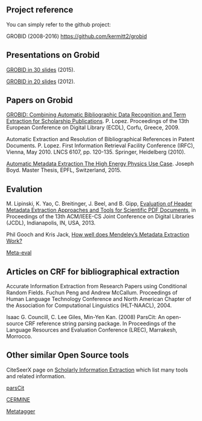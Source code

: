 ## Project reference

You can simply refer to the github project:

GROBID (2008-2016) <https://github.com/kermitt2/grobid>

## Presentations on Grobid

[GROBID in 30 slides](grobid-04-2015.pdf) (2015).

[GROBID in 20 slides](GROBID.pdf) (2012).

## Papers on Grobid

[GROBID: Combining Automatic Bibliographic Data Recognition and Term Extraction for Scholarship Publications](https://lekythos.library.ucy.ac.cy/bitstream/handle/10797/14013/ECDL069.pdf?sequence=1). P. Lopez. Proceedings of the 13th European Conference on Digital Library (ECDL), Corfu, Greece, 2009.

Automatic Extraction and Resolution of Bibliographical References in Patent Documents. P. Lopez. First Information Retrieval Facility Conference (IRFC), Vienna, May 2010. LNCS 6107, pp. 120-135. Springer, Heidelberg (2010).

[Automatic Metadata Extraction The High Energy Physics Use Case](https://preprints.cern.ch/record/2039361/files/CERN-THESIS-2015-105.pdf). Joseph
Boyd. Master Thesis, EPFL, Switzerland, 2015. 


## Evalution

M. Lipinski, K. Yao, C. Breitinger, J. Beel, and B. Gipp, [Evaluation of Header Metadata Extraction Approaches and Tools for Scientific PDF Documents](http://docear.org/papers/Evaluation_of_Header_Metadata_Extraction_Approaches_and_Tools_for_Scientific_PDF_Documents.pdf), in Proceedings of the 13th ACM/IEEE-CS Joint Conference on Digital Libraries (JCDL), Indianapolis, IN, USA, 2013. 

Phil Gooch and Kris Jack, [How well does Mendeley’s Metadata Extraction Work?](https://krisjack.wordpress.com/2015/03/12/how-well-does-mendeleys-metadata-extraction-work/)

[Meta-eval](https://github.com/allenai/meta-eval)

## Articles on CRF for bibliographical extraction

Accurate Information Extraction from Research Papers using Conditional Random Fields. Fuchun Peng and Andrew McCallum. Proceedings of Human Language Technology Conference and North American Chapter of the Association for Computational Linguistics (HLT-NAACL), 2004.

Isaac G. Councill, C. Lee Giles, Min-Yen Kan. (2008) ParsCit: An open-source CRF reference string parsing package. In Proceedings of the Language Resources and Evaluation Conference (LREC), Marrakesh, Morrocco. 

## Other similar Open Source tools

CiteSeerX page on [Scholarly Information Extraction](http://csxstatic.ist.psu.edu/about/scholarly-information-extraction) which list many tools and related information. 

[parsCit](http://wing.comp.nus.edu.sg/parsCit)

[CERMINE](https://github.com/CeON/CERMINE)

[Metatagger](https://github.com/iesl/rexa1-metatagger)
